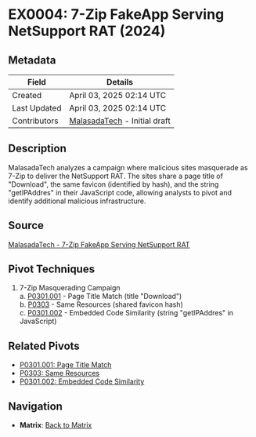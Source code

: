 # EX0004: 7-Zip FakeApp Serving NetSupport RAT (2024)

## Metadata
| Field          | Details                                      |
|----------------|----------------------------------------------|
| Created        | April 03, 2025 02:14 UTC                    |
| Last Updated   | April 03, 2025 02:14 UTC                    |
| Contributors   | [MalasadaTech](../contributors.md#malasadatech) - Initial draft |

## Description
MalasadaTech analyzes a campaign where malicious sites masquerade as 7-Zip to deliver the NetSupport RAT. The sites share a page title of "Download", the same favicon (identified by hash), and the string "getIPAddres" in their JavaScript code, allowing analysts to pivot and identify additional malicious infrastructure.

## Source
[MalasadaTech - 7-Zip FakeApp Serving NetSupport RAT](https://malasada.tech/7-zip-fakeapp-serving-netsupport-rat/)

## Pivot Techniques
1. 7-Zip Masquerading Campaign  
    a. [P0301.001](../pivots/P0301.001.md) - Page Title Match (title "Download")  
    b. [P0303](../pivots/P0303.md) - Same Resources (shared favicon hash)  
    c. [P0301.002](../pivots/P0301.002.md) - Embedded Code Similarity (string "getIPAddres" in JavaScript)

## Related Pivots
- [P0301.001: Page Title Match](../pivots/P0301.001.md)
- [P0303: Same Resources](../pivots/P0303.md)
- [P0301.002: Embedded Code Similarity](../pivots/P0301.002.md)

## Navigation
- **Matrix**: [Back to Matrix](../matrix.md)